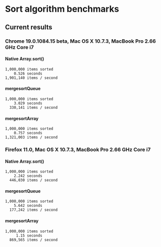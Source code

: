 # Sort algorithm benchmarks

## Current results

### Chrome 19.0.1084.15 beta, Mac OS X 10.7.3, MacBook Pro 2.66 GHz Core i7

#### Native Array.sort()
    1,000,000 items sorted
        0.526 seconds
    1,901,140 items / second

#### mergesortQueue
    1,000,000 items sorted
        3.029 seconds
      330,141 items / second

#### mergesortArray
    1,000,000 items sorted
        0.757 seconds
    1,321,003 items / second


### Firefox 11.0, Mac OS X 10.7.3, MacBook Pro 2.66 GHz Core i7

#### Native Array.sort()
    1,000,000 items sorted
        2.242 seconds
      446,030 items / second

#### mergesortQueue
    1,000,000 items sorted
        5.642 seconds
      177,242 items / second

#### mergesortArray
    1,000,000 items sorted
         1.15 seconds
      869,565 items / second
